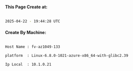 
   
#### This Page Create at:

```bash

2025-04-22 - 19:44:28 UTC

```

#### Create By Machine:

```bash

Host Name : fv-az1049-133

platform  : Linux-6.8.0-1021-azure-x86_64-with-glibc2.39

Ip Local  : 10.1.0.21

```

